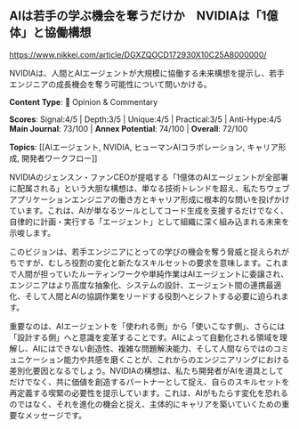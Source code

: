 ## AIは若手の学ぶ機会を奪うだけか　NVIDIAは「1億体」と協働構想

https://www.nikkei.com/article/DGXZQOCD172930X10C25A8000000/

NVIDIAは、人間とAIエージェントが大規模に協働する未来構想を提示し、若手エンジニアの成長機会を奪う可能性について問いかける。

**Content Type**: 💭 Opinion & Commentary

**Scores**: Signal:4/5 | Depth:3/5 | Unique:4/5 | Practical:3/5 | Anti-Hype:4/5
**Main Journal**: 73/100 | **Annex Potential**: 74/100 | **Overall**: 72/100

**Topics**: [[AIエージェント, NVIDIA, ヒューマンAIコラボレーション, キャリア形成, 開発者ワークフロー]]

NVIDIAのジェンスン・ファンCEOが提唱する「1億体のAIエージェントが全部署に配属される」という大胆な構想は、単なる技術トレンドを超え、私たちウェブアプリケーションエンジニアの働き方とキャリア形成に根本的な問いを投げかけています。これは、AIが単なるツールとしてコード生成を支援するだけでなく、自律的に計画・実行する「エージェント」として組織に深く組み込まれる未来を示唆します。

このビジョンは、若手エンジニアにとっての学びの機会を奪う脅威と捉えられがちですが、むしろ役割の変化と新たなスキルセットの要求を意味します。これまで人間が担っていたルーティンワークや単純作業はAIエージェントに委譲され、エンジニアはより高度な抽象化、システムの設計、エージェント間の連携最適化、そして人間とAIの協調作業をリードする役割へとシフトする必要に迫られます。

重要なのは、AIエージェントを「使われる側」から「使いこなす側」、さらには「設計する側」へと意識を変革することです。AIによって自動化される領域を理解し、AIにはできない創造性、複雑な問題解決能力、そして人間ならではのコミュニケーション能力や共感を磨くことが、これからのエンジニアリングにおける差別化要因となるでしょう。NVIDIAの構想は、私たち開発者がAIを道具としてだけでなく、共に価値を創造するパートナーとして捉え、自らのスキルセットを再定義する喫緊の必要性を提示しています。これは、AIがもたらす変化を恐れるのではなく、それを進化の機会と捉え、主体的にキャリアを築いていくための重要なメッセージです。